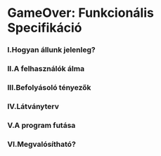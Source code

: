 # GameOver: Funkcionális Specifikáció

### I.Hogyan állunk jelenleg?

### II.A felhasználók álma

### III.Befolyásoló tényezők

### IV.Látványterv

### V.A program futása

### VI.Megvalósítható?